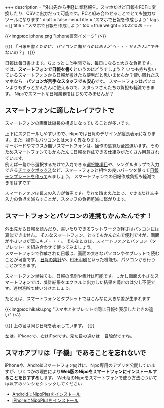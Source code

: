 +++
description = "外出先から手軽に業務報告。スマホだけど日報をPDFに変換したり、CSVに出力だって可能です。PCと組み合わせることでとても強力なツールになります"
draft = false
menuTitle = "スマホで日報を作成しよう"
tags = []
title = "スマホで日報を作成しよう"
toc = true
weight = 20221020
+++


{{<imgproc iphone.png "iphone画面イメージ" />}}

{{<alice pos="left" icon="question">}}
「日報を書くために、パソコンに向かうのはめんどう・・・かんたんにできないの？」
{{</alice>}}

日報は毎日書きます。ちょっとした手間でも、毎日になると大きな負担です。
では、**スマートフォンで日報を書く**というのはどうでしょう？
いつも持ち歩いているスマートフォンから日報が書けたら便利だと思いませんか？使い慣れたスマホなら、**パソコンが苦手なスタッフでも安心**です。
スマートフォンはパソコンよりもずっとかんたんに使えるので、スタッフさんたちの負担も軽減できます。
Nipoでスマートな日報業務をはじめてみませんか？

## スマートフォンに適したレイアウトで

スマートフォンの画面は縦長の構成になっていることが多いです。

上下にスクロールしやすいので、Nipoでは日報のデザインが縦長表示になります。また、操作もパソコンとは大きく異なります。  
キーボードやマウスが無いスマートフォンは、操作の感覚も全然違います。そのためスマートフォンでもかんたんに日報を作成できる仕組みがたくさん用意されています。  
例えば一覧から選択するだけで入力できる[選択肢項目](/org/groupsetting/template/select/)や、シングルタップで入力できる[チェックボックス](/org/groupsetting/template/checkbox/)など、スマートフォンと相性の良いパーツを使って[日報テンプレートを作って](/org/groupsetting/template/make/)みましょう。
スマートフォンでの日報作成負担も軽減できるはずです

スマートフォンは長文の入力が苦手です。それを踏まえた上で、できるだけ文字入力の負担を減らすことが、スタッフの負担軽減に繋がります。

## スマートフォンとパソコンの連携もかんたんです！

外出先から日報を読んだり、書いたりできるフットワークの軽さはパソコンには真似できません。
そんなスマートフォン、とってもかんたんで便利ですが、画面が小さいのが玉にキズ・・・。
そんなときは、スマートフォンとパソコン（タブレット）を組み合わせて使ってみましょう。  
スマートフォンで作成された日報は、画面の大きなパソコンやタブレットで読むことが可能です。
[日報の集計](/report/totalling/)や、[PDF印刷](/report/read/pdf/)といった機能も、パソコンから行うことができます。

スマートフォン単独でも、日報の印刷や集計は可能です。しかし画面の小さなスマートフォンでは、集計結果をエクセルに出力した結果を読むのは少し不便です。適材適所で使い分けましょう。

たとえば、スマートフォンとタブレットではこんなに大きな差が生まれます

{{<imgproc hikaku.png "スマホとタブレットで同じ日報を表示したときの違い" />}}

{{<alice pos="left" icon="question">}}
上の図は同じ日報を表示しています。
{{</alice>}}

左は、iPhoneで、右はiPadです。見た目の違いは一目瞭然ですね。

## スマホアプリは「子機」であることを忘れないで

iPhoneや、Androidスマートフォン向けに、Nipo専用のアプリを公開していますが、いくつかの理由により**Web版のNipoをスマートフォンにインストールすることをおすすめ**します。
Web版のNipoをスマートフォンで使う方法については以下のリンクをクリックしてください

- [AndroidにNipoPlusをインストール](/system/android/)
- [iPhoneにNipoPlusをインストール](/system/ios/)